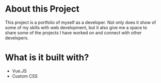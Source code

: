 # About this Project

This project is a portfolio of myself as a developer. Not only does it show of some of my skills with web development, but it also give me a space to share some of the projects I have worked on and connect with other developers.

# What is it built with?

- Vue.JS
- Custom CSS
